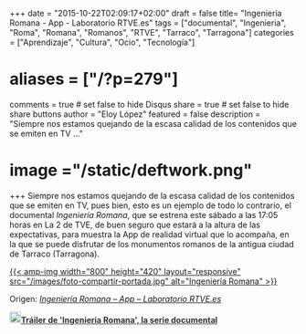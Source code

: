 +++
date = "2015-10-22T02:09:17+02:00"
draft = false
title= "Ingeniería Romana - App - Laboratorio RTVE.es"
tags = ["documental", "Ingenieria", "Roma", "Romana", "Romanos", "RTVE", "Tarraco", "Tarragona"]
categories = ["Aprendizaje", "Cultura", "Ocio", "Tecnología"]
# aliases = ["/?p=279"]
comments = true	# set false to hide Disqus
share = true	# set false to hide share buttons
author = "Eloy López"
featured = false
description = "Siempre nos estamos quejando de la escasa calidad de los contenidos que se emiten en TV ..."
# image ="/static/deftwork.png"
+++
Siempre nos estamos quejando de la escasa calidad de los contenidos que se emiten en TV, pues bien, esto es un ejemplo de todo lo contrario, el documental _Ingeniería Romana_, que se estrena este sábado a las 17:05 horas en La 2 de TVE, de buen seguro que estará a la altura de las expectativas, para muestra la App de realidad virtual que lo acompaña, en la que se puede disfrutar de los monumentos romanos de la antigua ciudad de Tarraco (Tarragona).

[{{< amp-img width="800" height="420" layout="responsive" src="/images/foto-compartir-portada.jpg" alt="Ingeniería Romana" >}}](http://lab.rtve.es/ingenieria-romana/realidad-virtual/)

Origen: _[Ingeniería Romana &#8211; App &#8211; Laboratorio RTVE.es](http://lab.rtve.es/ingenieria-romana/realidad-virtual/)_

<img
style="height:20px;width:auto;background: transparent;padding:0;margin:0;"
src="/images/logoRTVEes.png"><a
style="color:#333;font-weight:bold;" title="Tráiler de 'Ingenieria Romana', la serie documental"
href="http://www.rtve.es/alacarta/videos/ingenieria-romana/trailer-ciudades-ingenieria-romana/3321884/"><strong>Tráiler de 'Ingenieria Romana', la serie documental</strong></a>

